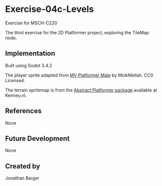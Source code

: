 # Exercise-04c-Levels

Exercise for MSCH-C220

The third exercise for the 2D Platformer project, exploring the TileMap node.


## Implementation

Built using Godot 3.4.2

The player sprite adapted from [MV Platformer Male](https://opengameart.org/content/mv-platformer-male-32x64) by MoikMellah. CC0 Licensed.

The terrain spritemap is from the [Abstract Platformer package](https://kenney.nl/assets/abstract-platformer) available at Kenney.nl.


## References

None


## Future Development

None


## Created by 

Jonathan Barger

